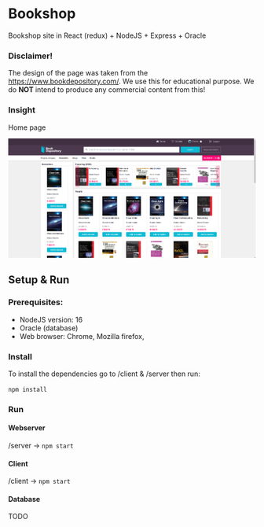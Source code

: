 # Bookshop

Bookshop site in React (redux) + NodeJS + Express + Oracle

### Disclaimer!

The design of the page was taken from the https://www.bookdepository.com/. We use this for educational purpose. We do **NOT** intend to produce any commercial content from this!

### Insight

Home page

<img src="./documentation/screenshots/Home.png">

## Setup & Run

### Prerequisites:

- NodeJS version: 16
- Oracle (database)
- Web browser: Chrome, Mozilla firefox, 

### Install

To install the dependencies go to /client & /server then run: <br>

`npm install`


### Run

#### Webserver

/server -> `npm start`

#### Client

/client -> `npm start`

#### Database

TODO